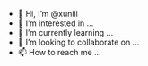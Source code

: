 - 👋 Hi, I’m @xuniii
- 👀 I’m interested in ...
- 🌱 I’m currently learning ...
- 💞️ I’m looking to collaborate on ...
- 📫 How to reach me ...

<!---
xuniii/xuniii is a ✨ special ✨ repository because its `README.md` (this file) appears on your GitHub profile.
You can click the Preview link to take a look at your changes.
--->
